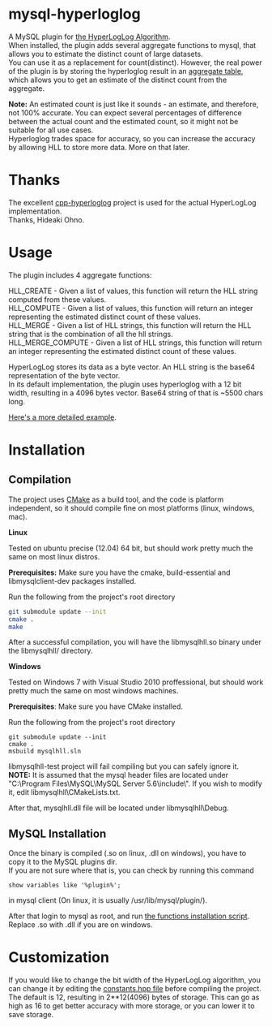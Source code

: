 mysql-hyperloglog
=================

A MySQL plugin for [the HyperLogLog Algorithm](http://en.wikipedia.org/wiki/HyperLogLog).  
When installed, the plugin adds several aggregate functions to mysql, that allows you to estimate the distinct count of large datasets.  
You can use it as a replacement for count(distinct). However, the real power of the plugin is by storing the hyperloglog result in an [aggregate table](http://en.wikipedia.org/wiki/Aggregate_(data_warehouse)), which allows you to get an estimate of the distinct count from the aggregate.



**Note:** An estimated count is just like it sounds - an estimate, and therefore, not 100% accurate. You can expect several percentages of difference between the actual count and the estimated count, so it might not be suitable for all use cases.  
Hyperloglog trades space for accuracy, so you can increase the accuracy by allowing HLL to store more data. More on that later.

Thanks
======

The excellent [cpp-hyperloglog](https://github.com/hideo55/cpp-HyperLogLog) project is used for the actual HyperLogLog implementation.  
Thanks, Hideaki Ohno.

Usage
=====

The plugin includes 4 aggregate functions:

HLL_CREATE - Given a list of values, this function will return the HLL string computed from these values.  
HLL_COMPUTE - Given a list of values, this function will return an integer representing the estimated distinct count of these values.  
HLL_MERGE - Given a list of HLL strings, this function will return the HLL string that is the combination of all the hll strings.  
HLL_MERGE_COMPUTE - Given a list of HLL strings, this function will return an integer representing the estimated distinct count of these values.
  
HyperLogLog stores its data as a byte vector. An HLL string is the base64 representation of the byte vector.  
In its default implementation, the plugin uses hyperloglog with a 12 bit width, resulting in a 4096 bytes vector. Base64 string of that is ~5500 chars long.
  
[Here's a more detailed example](sql/example.sql).

Installation
============

Compilation
-----------

The project uses [CMake](http://www.cmake.org/) as a build tool, and the code is platform independent, so it should compile fine on most platforms (linux, windows, mac).  

**Linux**
  
Tested on ubuntu precise (12.04) 64 bit, but should work pretty much the same on most linux distros.
  
**Prerequisites:** Make sure you have the cmake, build-essential and libmysqlclient-dev packages installed.

Run the following from the project's root directory

```bash
git submodule update --init
cmake .
make
```

After a successful compilation, you will have the libmysqlhll.so binary under the libmysqlhll/ directory.
  
**Windows**
  
Tested on Windows 7 with Visual Studio 2010 proffessional, but should work pretty much the same on most windows machines.  
  
**Prerequisites**: Make sure you have CMake installed.

Run the following from the project's root directory

```
git submodule update --init
cmake .
msbuild mysqlhll.sln
```
  
libmysqlhll-test project will fail compiling but you can safely ignore it.  
**NOTE:** It is assumed that the mysql header files are located under "C:\\Program Files\\MySQL\\MySQL Server 5.6\\include\\". If you wish to modify it, edit libmysqlhll\CMakeLists.txt.

After that, mysqlhll.dll file will be located under libmysqlhll\Debug.

  
MySQL Installation
------------------

Once the binary is compiled (.so on linux, .dll on windows), you have to copy it to the MySQL plugins dir.  
If you are not sure where that is, you can check by running this command 
  
`show variables like '%plugin%';`  
  
in mysql client (On linux, it is usually /usr/lib/mysql/plugin/).

After that login to mysql as root, and run [the functions installation script](sql/udf.sql). Replace .so with .dll if you are on windows.


Customization
=============

If you would like to change the bit width of the HyperLogLog algorithm, you can change it by editing the [constants.hpp file](libmysqlhll/constants.hpp) before compiling the project.  
The default is 12, resulting in 2**12(4096) bytes of storage. This can go as high as 16 to get better accuracy with more storage, or you can lower it to save storage.
